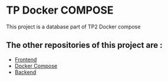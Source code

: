 # TP Docker COMPOSE 

This project is a database part of TP2 Docker compose 

## The other repositories of this project are : 
- [Frontend](https://github.com/ThomasMarotta/TP2_DockerCompose_Front)
- [Docker Compose](https://github.com/ThomasMarotta/TP2_DockerCompose_Utilities)
- [Backend](https://github.com/ThomasMarotta/TP2_DockerCompose_Back)

